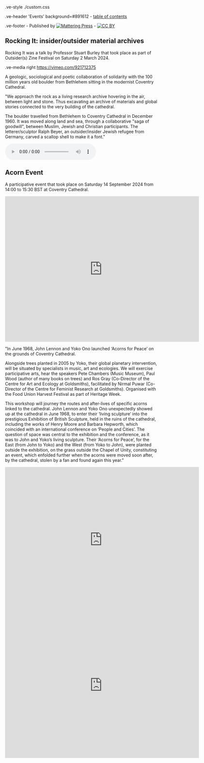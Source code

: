 .ve-style ./custom.css

.ve-header 'Events' background=#891612
    - [table of contents](/)

.ve-footer
    - Published by [![Mattering Press](https://www.matteringpress.org/wp-content/themes/matteringpress/img/mattering-press.png)](https://www.matteringpress.org/)
    - [![CC BY](https://licensebuttons.net/l/by/4.0/88x31.png)](https://creativecommons.org/licenses/by/4.0/)

## Rocking It: insider/outsider material archives

Rocking It was a talk by Professor Stuart Burley that took place as part of Outsider(s) Zine Festival on Saturday 2 March 2024.

.ve-media right https://vimeo.com/921712375

A geologic, sociological and poetic collaboration of solidarity with the 100 million years old boulder from Bethlehem sitting in the modernist Coventry Cathedral.

"We approach the rock as a living research archive hovering in the air, between light and stone. Thus excavating an archive of materials and global stories connected to the very building of the cathedral.

The boulder travelled from Bethlehem to Coventry Cathedral in December 1960. It was moved along land and sea, through a collaborative "saga of goodwill", between Muslim, Jewish and Christian participants. The letterer/sculptor Ralph Beyer, an outsider/insider Jewish refugee from Germany, carved a scallop shell to make it a font."

<audio controls>
  <source src="https://raw.githubusercontent.com/mattering-press/Hear-Here-Spatial-Practices/main/media/Boulder_Readings_Coventrycathedral.mp3" type="audio/mpeg">
    <!-- fallback -->
    Your browser doesn't support HTML5 audio. Here is a <a href="https://raw.githubusercontent.com/mattering-press/Hear-Here-Spatial-Practices/main/media/Boulder_Readings_Coventrycathedral.mp3">link to download the audio</a> instead.
</audio>

## Acorn Event

A participative event that took place on Saturday 14 September 2024 from 14:00 to 15:30 BST at Coventry Cathedral.

<center><iframe src="https://archive.org/embed/HearHereAcorn1" width="640" height="480" frameborder="0" webkitallowfullscreen="true" mozallowfullscreen="true" allowfullscreen></iframe></center>

"In June 1968, John Lennon and Yoko Ono launched ‘Acorns for Peace’ on the grounds of Coventry Cathedral.

Alongside trees planted in 2005 by Yoko, their global planetary intervention, will be situated by specialists in music, art and ecologies. We will exercise participative arts, hear the speakers Pete Chambers (Music Museum), Paul Wood (author of many books on trees) and Ros Gray (Co-Director of the Centre for Art and Ecology at Goldsmiths), facilitated by Nirmal Puwar (Co-Director of the Centre for Feminist Research at Goldsmiths). Organised with the Food Union Harvest Festival as part of Heritage Week.

This workshop will journey the routes and after-lives of specific acorns linked to the cathedral. John Lennon and Yoko Ono unexpectedly showed up at the cathedral in June 1968, to enter their ‘living sculpture’ into the prestigious Exhibition of British Sculpture, held in the ruins of the cathedral, including the works of Henry Moore and Barbara Hepworth, which coincided with an international conference on ‘People and Cities’. The question of space was central to the exhibition and the conference, as it was to John and Yoko’s living sculpture. Their ‘Acorns for Peace’, for the East (from John to Yoko) and the West (from Yoko to John), were planted outside the exhibition, on the grass outside the Chapel of Unity, constituting an event, which enfolded further when the acorns were moved soon after, by the cathedral, stolen by a fan and found again this year."

<center><iframe src="https://archive.org/embed/HearHereAcorn2" width="640" height="480" frameborder="0" webkitallowfullscreen="true" mozallowfullscreen="true" allowfullscreen></iframe></center>

<center><iframe src="https://archive.org/embed/HearHereAcorn3" width="640" height="480" frameborder="0" webkitallowfullscreen="true" mozallowfullscreen="true" allowfullscreen></iframe></center>
